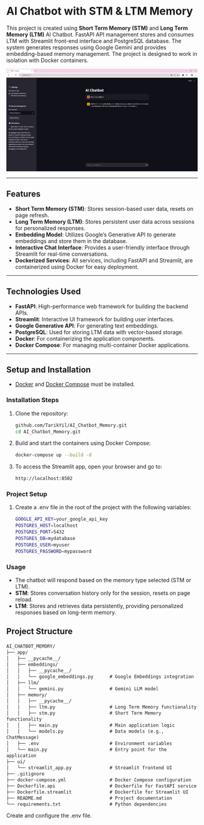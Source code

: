 # AI Chatbot with STM & LTM Memory





This project is created using **Short Term Memory (STM)** and **Long Term Memory (LTM)** AI Chatbot. FastAPI API management stores and consumes LTM with Streamlit front-end interface and PostgreSQL database. The system generates responses using Google Gemini and provides embedding-based memory management. The project is designed to work in isolation with Docker containers.

![Web Ui](web_ui.png)

---

## Features

- **Short Term Memory (STM)**: Stores session-based user data, resets on page refresh.
- **Long Term Memory (LTM)**: Stores persistent user data across sessions for personalized responses.
- **Embedding Model**: Utilizes Google’s Generative API to generate embeddings and store them in the database.
- **Interactive Chat Interface**: Provides a user-friendly interface through Streamlit for real-time conversations.
- **Dockerized Services**: All services, including FastAPI and Streamlit, are containerized using Docker for easy deployment.

---

## Technologies Used

- **FastAPI**: High-performance web framework for building the backend APIs.
- **Streamlit**: Interactive UI framework for building user interfaces.
- **Google Generative API**: For generating text embeddings.
- **PostgreSQL**: Used for storing LTM data with vector-based storage.
- **Docker**: For containerizing the application components.
- **Docker Compose**: For managing multi-container Docker applications.

---

## Setup and Installation

- [Docker](https://www.docker.com/get-started) and [Docker Compose](https://docs.docker.com/compose/install/) must be installed.

### Installation Steps

1. Clone the repository:
   ```bash
   github.com/TarikYil/AI_Chatbot_Memory.git
   cd AI_Chatbot_Memory.git

2. Build and start the containers using Docker Compose:
    ```bash
    docker-compose up --build -d
3. To access the Streamlit app, open your browser and go to:
    ```bash
    http://localhost:8502

### Project Setup
1. Create a .env file in the root of the project with the following variables:
   ```bash
   GOOGLE_API_KEY=your_google_api_key
   POSTGRES_HOST=localhost
   POSTGRES_PORT=5432
   POSTGRES_DB=mydatabase
   POSTGRES_USER=myuser
   POSTGRES_PASSWORD=mypassword


### Usage
- The chatbot will respond based on the memory type selected (STM or LTM).
- **STM**: Stores conversation history only for the session, resets on page reload.
- **LTM**: Stores and retrieves data persistently, providing personalized responses based on long-term memory.

## Project Structure

    AI_CHATBOT_MEMORY/
    ├── app/
    │   ├── __pycache__/
    │   ├── embeddings/
    │   │   ├── __pycache__/
    │   │   └── google_embeddings.py      # Google Embeddings integration
    │   ├── llm/
    │   │   └── gemini.py                 # Gemini LLM model
    │   ├── memory/
    │   │   ├── __pycache__/
    │   │   ├── ltm.py                    # Long Term Memory functionality
    │   │   ├── stm.py                    # Short Term Memory functionality
    │   │   ├── main.py                   # Main application logic
    │   │   └── models.py                 # Data models (e.g., ChatMessage)
    │   ├── .env                          # Environment variables
    │   └── main.py                       # Entry point for the application
    ├── ui/
    │   └── streamlit_app.py              # Streamlit frontend UI
    ├── .gitignore
    ├── docker-compose.yml                # Docker Compose configuration
    ├── Dockerfile.api                    # Dockerfile for FastAPI service
    ├── Dockerfile.streamlit              # Dockerfile for Streamlit UI
    ├── README.md                         # Project documentation
    └── requirements.txt                  # Python dependencies


Create and configure the .env file.

